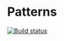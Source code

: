 # Patterns
[![Build status](https://ci.appveyor.com/api/projects/status/50px514g47fbb4ks?svg=true)](https://ci.appveyor.com/project/TanjaDalvadiants/patterns)
